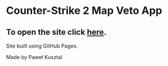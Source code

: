 # Counter-Strike 2 Map Veto App

## To open the site click [here](https://kusztalpawel.github.io/map-veto-app/).
Site built using GitHub Pages.

Made by Paweł Kusztal
